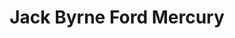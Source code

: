 ---
title: "Jack Byrne Ford Mercury"
url: /mechanicville/jack-byrne-ford-mercury/
shop: car repair
---